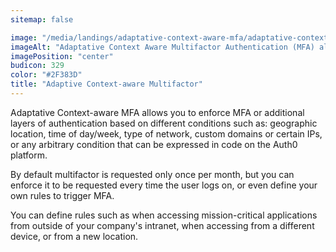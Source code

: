 ```yaml
---
sitemap: false

image: "/media/landings/adaptative-context-aware-mfa/adaptative-context-aware-mfa.png"
imageAlt: "Adaptative Context Aware Multifactor Authentication (MFA) allows you to define arbitrary conditions on when to trigger additional layers of authentication"
imagePosition: "center"
budicon: 329
color: "#2F383D"
title: "Adaptive Context-aware Multifactor"
---
```


Adaptative Context-aware MFA allows you to enforce MFA or additional layers of authentication based on different conditions such as: geographic location, time of day/week, type of network, custom domains or certain IPs, or any arbitrary condition that can be expressed in code on the Auth0 platform.


By default multifactor is requested only once per month, but you can enforce it to be requested every time the user logs on, or even define your own rules to trigger MFA.


You can define rules such as when accessing mission-critical applications from outside of your company's intranet, when accessing from a different device, or from a new location.